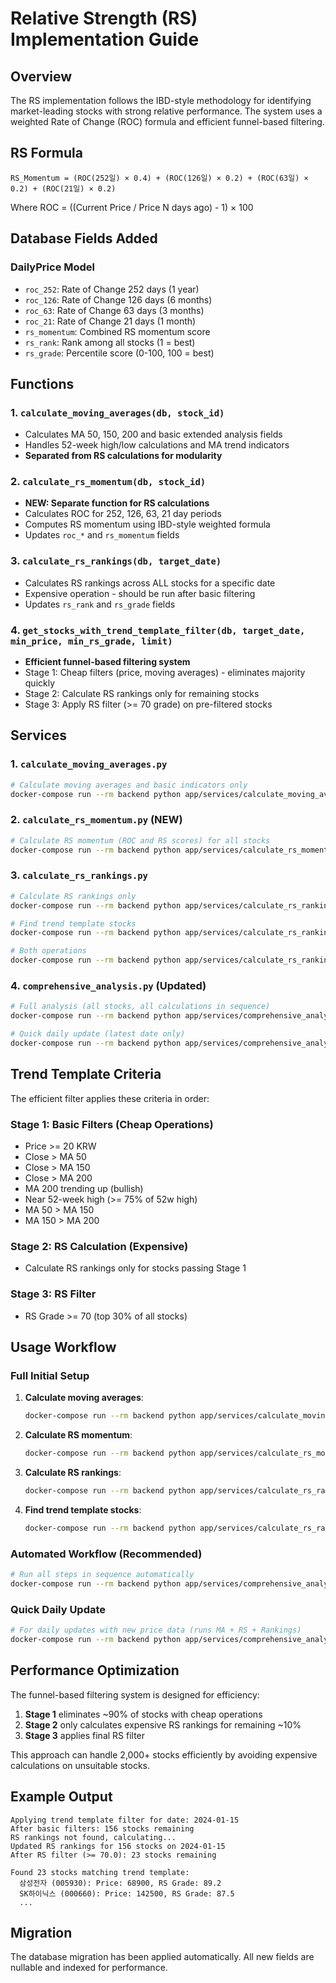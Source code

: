 # Relative Strength (RS) Implementation Guide

## Overview

The RS implementation follows the IBD-style methodology for identifying market-leading stocks with strong relative performance. The system uses a weighted Rate of Change (ROC) formula and efficient funnel-based filtering.

## RS Formula

```
RS_Momentum = (ROC(252일) × 0.4) + (ROC(126일) × 0.2) + (ROC(63일) × 0.2) + (ROC(21일) × 0.2)
```

Where ROC = ((Current Price / Price N days ago) - 1) × 100

## Database Fields Added

### DailyPrice Model
- `roc_252`: Rate of Change 252 days (1 year)
- `roc_126`: Rate of Change 126 days (6 months) 
- `roc_63`: Rate of Change 63 days (3 months)
- `roc_21`: Rate of Change 21 days (1 month)
- `rs_momentum`: Combined RS momentum score
- `rs_rank`: Rank among all stocks (1 = best)
- `rs_grade`: Percentile score (0-100, 100 = best)

## Functions

### 1. `calculate_moving_averages(db, stock_id)`
- Calculates MA 50, 150, 200 and basic extended analysis fields
- Handles 52-week high/low calculations and MA trend indicators
- **Separated from RS calculations for modularity**

### 2. `calculate_rs_momentum(db, stock_id)`
- **NEW: Separate function for RS calculations**
- Calculates ROC for 252, 126, 63, 21 day periods
- Computes RS momentum using IBD-style weighted formula
- Updates `roc_*` and `rs_momentum` fields

### 3. `calculate_rs_rankings(db, target_date)`
- Calculates RS rankings across ALL stocks for a specific date
- Expensive operation - should be run after basic filtering
- Updates `rs_rank` and `rs_grade` fields

### 4. `get_stocks_with_trend_template_filter(db, target_date, min_price, min_rs_grade, limit)`
- **Efficient funnel-based filtering system**
- Stage 1: Cheap filters (price, moving averages) - eliminates majority quickly
- Stage 2: Calculate RS rankings only for remaining stocks
- Stage 3: Apply RS filter (>= 70 grade) on pre-filtered stocks

## Services

### 1. `calculate_moving_averages.py`
```bash
# Calculate moving averages and basic indicators only
docker-compose run --rm backend python app/services/calculate_moving_averages.py
```

### 2. `calculate_rs_momentum.py` (NEW)
```bash
# Calculate RS momentum (ROC and RS scores) for all stocks
docker-compose run --rm backend python app/services/calculate_rs_momentum.py
```

### 3. `calculate_rs_rankings.py`
```bash
# Calculate RS rankings only
docker-compose run --rm backend python app/services/calculate_rs_rankings.py rankings

# Find trend template stocks
docker-compose run --rm backend python app/services/calculate_rs_rankings.py filter

# Both operations
docker-compose run --rm backend python app/services/calculate_rs_rankings.py
```

### 4. `comprehensive_analysis.py` (Updated)
```bash
# Full analysis (all stocks, all calculations in sequence)
docker-compose run --rm backend python app/services/comprehensive_analysis.py

# Quick daily update (latest date only)
docker-compose run --rm backend python app/services/comprehensive_analysis.py quick
```

## Trend Template Criteria

The efficient filter applies these criteria in order:

### Stage 1: Basic Filters (Cheap Operations)
- Price >= 20 KRW
- Close > MA 50
- Close > MA 150  
- Close > MA 200
- MA 200 trending up (bullish)
- Near 52-week high (>= 75% of 52w high)
- MA 50 > MA 150
- MA 150 > MA 200

### Stage 2: RS Calculation (Expensive)
- Calculate RS rankings only for stocks passing Stage 1

### Stage 3: RS Filter
- RS Grade >= 70 (top 30% of all stocks)

## Usage Workflow

### Full Initial Setup
1. **Calculate moving averages**:
   ```bash
   docker-compose run --rm backend python app/services/calculate_moving_averages.py
   ```

2. **Calculate RS momentum**:
   ```bash
   docker-compose run --rm backend python app/services/calculate_rs_momentum.py
   ```

3. **Calculate RS rankings**:
   ```bash
   docker-compose run --rm backend python app/services/calculate_rs_rankings.py rankings
   ```

4. **Find trend template stocks**:
   ```bash
   docker-compose run --rm backend python app/services/calculate_rs_rankings.py filter
   ```

### Automated Workflow (Recommended)
```bash
# Run all steps in sequence automatically
docker-compose run --rm backend python app/services/comprehensive_analysis.py
```

### Quick Daily Update
```bash
# For daily updates with new price data (runs MA + RS + Rankings)
docker-compose run --rm backend python app/services/comprehensive_analysis.py quick
```

## Performance Optimization

The funnel-based filtering system is designed for efficiency:

1. **Stage 1** eliminates ~90% of stocks with cheap operations
2. **Stage 2** only calculates expensive RS rankings for remaining ~10% 
3. **Stage 3** applies final RS filter

This approach can handle 2,000+ stocks efficiently by avoiding expensive calculations on unsuitable stocks.

## Example Output

```
Applying trend template filter for date: 2024-01-15
After basic filters: 156 stocks remaining
RS rankings not found, calculating...
Updated RS rankings for 156 stocks on 2024-01-15
After RS filter (>= 70.0): 23 stocks remaining

Found 23 stocks matching trend template:
  삼성전자 (005930): Price: 68900, RS Grade: 89.2
  SK하이닉스 (000660): Price: 142500, RS Grade: 87.5
  ...
```

## Migration

The database migration has been applied automatically. All new fields are nullable and indexed for performance.
